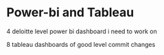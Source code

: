 # Power-bi and Tableau
4 deloitte level power bi dashboard i need to work on

8 tableau dashboards of good level
commit changes
